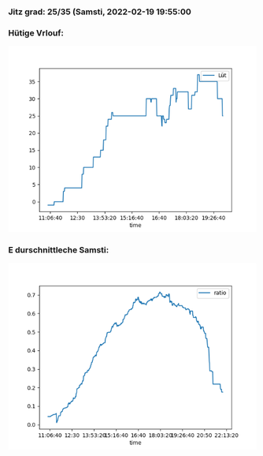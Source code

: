 ### Jitz grad: 25/35 (Samsti, 2022-02-19 19:55:00

### Hütige Vrlouf:
![Graph](Today.png)

### E durschnittleche Samsti:
![Graph](Samsti.png)
